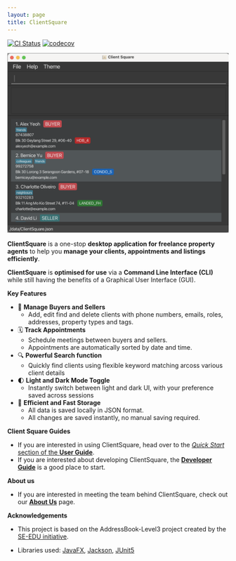 ```yaml
---
layout: page
title: ClientSquare
---
```

[![CI Status](https://github.com/AY2526S1-CS2103T-F08a-3/tp/actions/workflows/gradle.yml/badge.svg)](https://github.com/AY2526S1-CS2103T-F08a-3/tp/actions/workflows/gradle.yml)
[![codecov](https://codecov.io/gh/se-edu/addressbook-level3/branch/master/graph/badge.svg)](https://codecov.io/gh/se-edu/addressbook-level3)

![Ui](images/QuickStartUI.png)

**ClientSquare** is a one-stop **desktop application for freelance property agents** to help you **manage your clients, appointments and listings efficiently**.

**ClientSquare** is **optimised for use** via a **Command Line Interface (CLI)** while still having the benefits of a Graphical User Interface (GUI).

**Key Features**

* 👤 **Manage Buyers and Sellers**
  * Add, edit find and delete clients with phone numbers, emails, roles, addresses, property types and tags.
* 🗓️ **Track Appointments**
    * Schedule meetings between buyers and sellers.
    * Appointments are automatically sorted by date and time.
* 🔍️ **Powerful Search function**
    * Quickly find clients using flexible keyword matching arcoss various client details
* 🌓 **Light and Dark Mode Toggle**
    * Instantly switch between light and dark UI, with your preference saved across sessions
* 💾 **Efficient and Fast Storage**
    * All data is saved locally in JSON format.
    * All changes are saved instantly, no manual saving required.


**Client Square Guides**

* If you are interested in using ClientSquare, head over to the [_Quick Start_ section of the **User Guide**](UserGuide.html#quick-start).
* If you are interested about developing ClientSquare, the [**Developer Guide**](DeveloperGuide.html) is a good place to start.

**About us**
* If you are interested in meeting the team behind ClientSquare, check out our [**About Us**](AboutUs.html) page.


**Acknowledgements**

* This project is based on the AddressBook-Level3 project created by the [SE-EDU initiative](https://se-education.org).

* Libraries used: [JavaFX](https://openjfx.io/), [Jackson](https://github.com/FasterXML/jackson), [JUnit5](https://github.com/junit-team/junit5)
